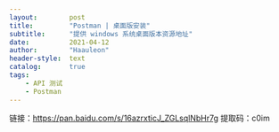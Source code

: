 ```yaml
---
layout:        post
title:         "Postman | 桌面版安装"
subtitle:      "提供 windows 系统桌面版本资源地址"
date:          2021-04-12
author:        "Haauleon"
header-style:  text
catalog:       true
tags:
    - API 测试
    - Postman
---
```



链接：https://pan.baidu.com/s/16azrxticJ_ZGLsqlNbHr7g 提取码：c0im 